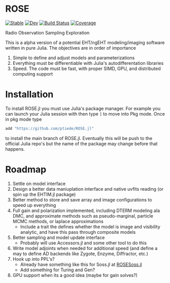 # ROSE

[![Stable](https://img.shields.io/badge/docs-stable-blue.svg)](https://ptiede.github.io/ROSE.jl/stable)
[![Dev](https://img.shields.io/badge/docs-dev-blue.svg)](https://ptiede.github.io/ROSE.jl/dev)
[![Build Status](https://github.com/ptiede/ROSE.jl/workflows/CI/badge.svg)](https://github.com/ptiede/ROSE.jl/actions)
[![Coverage](https://codecov.io/gh/ptiede/ROSE.jl/branch/master/graph/badge.svg)](https://codecov.io/gh/ptiede/ROSE.jl)

Radio Observation Sampling Exploration

This is a alpha version of a potential EHT/ngEHT modeling/imaging software written in pure Julia. The objectives are in order of importance

1. Simple to define and adjust models and parameterizations
2. Everything must be differentiable with Julia's autodifferentation libraries
3. Speed. The code must be fast, with proper SIMD, GPU, and distributed computing support

# Installation
To install ROSE.jl you must use Julia's package manager. For example you can launch your Julia session with then type `]` to move into Pkg mode. Once in pkg mode type
```julia
add "https://github.com/ptiede/ROSE.jl"
```
to install the main branch of ROSE.jl. Eventually this will be push to the official Julia repo's but the name of the package may change before that happens.


# Roadmap

1. Settle on model interface
2. Design a better data maniuplation interface and native uvfits reading (or spin up the EHTIM.jl package)
4. Better method to store and save array and image configurations to speed up everything
5. Full gain and polarization implemented, including DTERM modeling ala DMC, and approximate methods such as pseudo-marginal, particle MCMC methods, or laplace approximations
   - Include a trait the defines whether the model is image and visibility analytic, and have this pass through composite models 
5. Better sampling and model update interface 
   - Probably will use Accessors.jl and some other tool to do this
6. Write model adjoints when needed for additional speed (and define a may to define AD backends like Zygote, Enzyme, Diffractor, etc.)
7. Hook up into PPL's?
   - Already have something like this for Soss.jl at [ROSESoss.jl](https://github.com/ptiede/ROSESoss.jl)
   - Add something for Turing and Gen?
8. GPU support when its a good idea (maybe for gain solves?)

